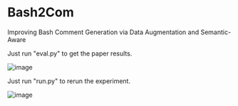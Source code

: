 # Bash2Com
Improving Bash Comment Generation via Data Augmentation and Semantic-Aware


Just run "eval.py" to get the paper results.

![image](https://user-images.githubusercontent.com/93321396/208079080-46c2432a-d027-4169-b371-d598db0b1753.png)


Just run "run.py" to rerun the experiment.

![image](https://user-images.githubusercontent.com/93321396/208079348-396d85cc-f690-4b8d-a86c-6d67321a3400.png)
